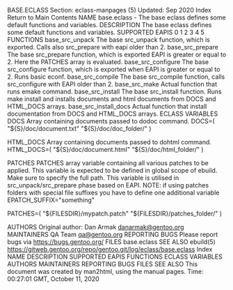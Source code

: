 BASE.ECLASS
Section: eclass-manpages (5)
Updated: Sep 2020
Index Return to Main Contents
NAME
base.eclass - The base eclass defines some default functions and variables.
DESCRIPTION
The base eclass defines some default functions and variables.
SUPPORTED EAPIS
0 1 2 3 4 5
FUNCTIONS
base_src_unpack
The base src_unpack function, which is exported. Calls also src_prepare with eapi older than 2.
base_src_prepare
The base src_prepare function, which is exported EAPI is greater or equal to 2. Here the PATCHES array is evaluated.
base_src_configure
The base src_configure function, which is exported when EAPI is greater or equal to 2. Runs basic econf.
base_src_compile
The base src_compile function, calls src_configure with EAPI older than 2.
base_src_make
Actual function that runs emake command.
base_src_install
The base src_install function. Runs make install and installs documents and html documents from DOCS and HTML_DOCS arrays.
base_src_install_docs
Actual function that install documentation from DOCS and HTML_DOCS arrays.
ECLASS VARIABLES
DOCS
Array containing documents passed to dodoc command.
DOCS=( "${S}/doc/document.txt" "${S}/doc/doc_folder/" )

HTML_DOCS
Array containing documents passed to dohtml command.
HTML_DOCS=( "${S}/doc/document.html" "${S}/doc/html_folder/" )

PATCHES
PATCHES array variable containing all various patches to be applied. This variable is expected to be defined in global scope of ebuild. Make sure to specify the full path. This variable is utilised in src_unpack/src_prepare phase based on EAPI.
NOTE: if using patches folders with special file suffixes you have to define one additional variable EPATCH_SUFFIX="something"

PATCHES=( "${FILESDIR}/mypatch.patch" "${FILESDIR}/patches_folder/" )

AUTHORS
Original author: Dan Armak <danarmak@gentoo.org>
MAINTAINERS
QA Team <qa@gentoo.org>
REPORTING BUGS
Please report bugs via https://bugs.gentoo.org/
FILES
base.eclass
SEE ALSO
ebuild(5)
https://gitweb.gentoo.org/repo/gentoo.git/log/eclass/base.eclass
Index
NAME
DESCRIPTION
SUPPORTED EAPIS
FUNCTIONS
ECLASS VARIABLES
AUTHORS
MAINTAINERS
REPORTING BUGS
FILES
SEE ALSO
This document was created by man2html, using the manual pages.
Time: 00:27:01 GMT, October 11, 2020